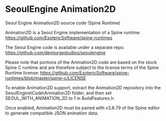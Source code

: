 # SeoulEngine Animation2D
Seoul Engine Animation2D source code (Spine Runtime)

Animation2D is a Seoul Engine implementation of
a Spine runtime: https://github.com/EsotericSoftware/spine-runtimes

The Seoul Engine code is available under a separate repo: https://github.com/demiurgestudios/seoulengine

Please note that portions of the Animation2D code are based
on the stock Spine C runtime and are therefore subject to the license
terms of the Spine Runtime license: https://github.com/EsotericSoftware/spine-runtimes/blob/master/spine-c/LICENSE

To enable Animation2D support, extract the Animation2D repository into
the SeoulEngine\Code\Animation2D folder, and then set SEOUL_WITH_ANIMATION_2D to 1
in BuildFeatures.h.

Once enabled, Animation2D must be paired with v3.8.79 of the Spine editor
to generate compatible JSON animation data.

